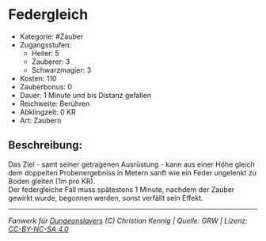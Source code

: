 # Federgleich  
- Kategorie: #Zauber  
- Zugangsstufen:  
  - Heiler: 5  
  - Zauberer: 3  
  - Schwarzmagier: 3  
- Kosten: 110  
- Zauberbonus: 0  
- Dauer: 1 Minute und bis Distanz gefallen  
- Reichweite: Berühren  
- Abklingzeit: 0 KR  
- Art: Zaubern     

## Beschreibung:
Das Ziel - samt seiner getragenen Ausrüstung - kann aus einer Höhe gleich dem doppelten Probenergebniss in Metern sanft wie ein Feder ungelenkt zu Boden gleiten (1m pro KR).<br>Der federgleiche Fall muss spätestens 1 Minute, nachdem der Zauber gewirkt wurde, begonnen werden, sonst verfällt sein Effekt.


___
*Fanwerk für [Dungeonslayers](https://www.dungeonslayers.net/) (C) Christian Kennig | Quelle: GRW | Lizenz: [CC-BY-NC-SA 4.0](https://creativecommons.org/licenses/by-nc-sa/4.0/deed.de)*
